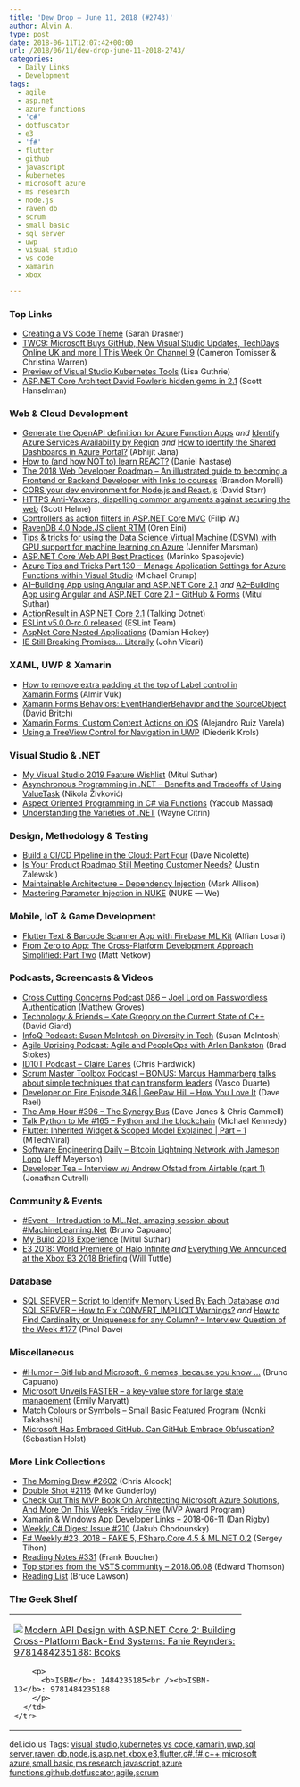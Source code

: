 ```yaml
---
title: 'Dew Drop – June 11, 2018 (#2743)'
author: Alvin A.
type: post
date: 2018-06-11T12:07:42+00:00
url: /2018/06/11/dew-drop-june-11-2018-2743/
categories:
  - Daily Links
  - Development
tags:
  - agile
  - asp.net
  - azure functions
  - 'c#'
  - dotfuscator
  - e3
  - 'f#'
  - flutter
  - github
  - javascript
  - kubernetes
  - microsoft azure
  - ms research
  - node.js
  - raven db
  - scrum
  - small basic
  - sql server
  - uwp
  - visual studio
  - vs code
  - xamarin
  - xbox

---
```

### <a name="top"></a>Top Links

  * <a href="https://css-tricks.com/creating-a-vs-code-theme/" target="_blank">Creating a VS Code Theme</a> (Sarah Drasner)
  * <a href="https://channel9.msdn.com/Shows/This+Week+On+Channel+9/TWC9-Microsoft-Buys-GitHub-New-Visual-Studio-Updates-TechDays-Online-UK-and-more?WT.mc_id=DX_MVP4025064" target="_blank">TWC9: Microsoft Buys GitHub, New Visual Studio Updates, TechDays Online UK and more | This Week On Channel 9</a> (Cameron Tomisser & Christina Warren)
  * <a href="https://blogs.msdn.microsoft.com/visualstudio/2018/06/08/preview-of-visual-studio-kubernetes-tools/" target="_blank">Preview of Visual Studio Kubernetes Tools</a> (Lisa Guthrie)
  * <a href="http://feeds.hanselman.com/~/551355546/0/scotthanselman~ASPNET-Core-Architect-David-Fowlers-hidden-gems-in.aspx" target="_blank">ASP.NET Core Architect David Fowler&#8217;s hidden gems in 2.1</a> (Scott Hanselman)



### <a name="web"></a>Web & Cloud Development

  * <a href="https://dailydotnettips.com/openapi-definition-for-azure-function-apps/" target="_blank">Generate the OpenAPI definition for Azure Function Apps</a> _and_ <a href="https://dailydotnettips.com/identify-azure-services-availability-by-region/" target="_blank">Identify Azure Services Availability by Region</a> _and_ <a href="https://dailydotnettips.com/identify-the-shared-dashboards-in-azure-portal/" target="_blank">How to identify the Shared Dashboards in Azure Portal?</a> (Abhijit Jana)
  * <a href="https://codeburst.io/how-to-and-how-not-to-learn-react-caed4aba447a?source=rss----61061eb0c96b---4" target="_blank">How to (and how NOT to) learn REACT?</a> (Daniel Nastase)
  * <a href="https://codeburst.io/the-2018-web-developer-roadmap-826b1b806e8d" target="_blank">The 2018 Web Developer Roadmap &#8211; An illustrated guide to becoming a Frontend or Backend Developer with links to courses</a> (Brandon Morelli)
  * <a href="http://feedproxy.google.com/~r/ElegantCode/~3/gGrCE1i6xs4/" target="_blank">CORS your dev environment for Node.js and React.js</a> (David Starr)
  * <a href="https://scotthelme.co.uk/https-anti-vaxxers/" target="_blank">HTTPS Anti-Vaxxers; dispelling common arguments against securing the web</a> (Scott Helme)
  * <a href="https://www.strathweb.com/2018/06/controllers-as-action-filters-in-asp-net-core-mvc/" target="_blank">Controllers as action filters in ASP.NET Core MVC</a> (Filip W.)
  * <a href="http://feedproxy.google.com/~r/AyendeRahien/~3/PsbYUY-z8oA/ravendb-4-0-node-js-client-rtm" target="_blank">RavenDB 4.0 Node.JS client RTM</a> (Oren Eini)
  * <a href="http://feedproxy.google.com/~r/JenniferMarsman/~3/bmEF0iMhtA0/" target="_blank">Tips & tricks for using the Data Science Virtual Machine (DSVM) with GPU support for machine learning on Azure</a> (Jennifer Marsman)
  * <a href="https://code-maze.com/aspnetcore-webapi-best-practices/" target="_blank">ASP.NET Core Web API Best Practices</a> (Marinko Spasojevic)
  * <a href="https://www.michaelcrump.net/azure-tips-and-tricks130/" target="_blank">Azure Tips and Tricks Part 130 &#8211; Manage Application Settings for Azure Functions within Visual Studio</a> (Michael Crump)
  * <a href="http://mscodingblog.blogspot.com/2018/06/a1building-app-using-angular-and-aspnet.html" target="_blank">A1–Building App using Angular and ASP.NET Core 2.1</a> _and_ <a href="http://mscodingblog.blogspot.com/2018/06/a2building-app-using-angular-and-aspnet.html" target="_blank">A2–Building App using Angular and ASP.NET Core 2.1 – GitHub & Forms</a> (Mitul Suthar)
  * <a href="http://www.talkingdotnet.com/actionresult-t-asp-net-core-2-1/" target="_blank">ActionResult in ASP.NET Core 2.1</a> (Talking Dotnet)
  * <a href="https://eslint.org/blog/2018/06/eslint-v5.0.0-rc.0-released" target="_blank">ESLint v5.0.0-rc.0 released</a> (ESLint Team)
  * <a href="http://dhickey.ie/2018/06/09/aspnet-core-nested-apps/" target="_blank">AspNet Core Nested Applications</a> (Damian Hickey)
  * <a href="https://rimdev.io/ie-still-breaking-promises-literally/" target="_blank">IE Still Breaking Promises&#8230; Literally</a> (John Vicari)



### <a name="silverlight"></a>XAML, UWP & Xamarin

  * <a href="https://almirvuk.blogspot.com/2018/06/how-to-remove-extra-padding-at-top-of.html" target="_blank">How to remove extra padding at the top of Label control in Xamarin.Forms</a> (Almir Vuk)
  * <a href="http://www.davidbritch.com/2018/06/xamarinforms-behaviors.html" target="_blank">Xamarin.Forms Behaviors: EventHandlerBehavior and the SourceObject</a> (David Britch)
  * <a href="https://alejandroruizvarela.blogspot.com/2018/06/xamarinforms-custom-context-actions-on.html" target="_blank">Xamarin.Forms: Custom Context Actions on iOS</a> (Alejandro Ruiz Varela)
  * <a href="https://xamlbrewer.wordpress.com/2018/06/08/using-a-treeview-control-for-navigation-in-uwp/" target="_blank">Using a TreeView Control for Navigation in UWP</a> (Diederik Krols)



### <a name="dotnet"></a>Visual Studio & .NET

  * <a href="http://mscodingblog.blogspot.com/2018/06/my-visual-studio-2019-feature-wishlist.html" target="_blank">My Visual Studio 2019 Feature Wishlist</a> (Mitul Suthar)
  * <a href="https://rubikscode.net/2018/06/11/asynchronous-programming-in-net-benefits-and-tradeoffs-of-using-valuetask/" target="_blank">Asynchronous Programming in .NET – Benefits and Tradeoffs of Using ValueTask</a> (Nikola Živković)
  * <a href="http://feedproxy.google.com/~r/netCurryRecentArticles/~3/LGo-42vOFgM/ShowArticle.aspx" target="_blank">Aspect Oriented Programming in C# via Functions</a> (Yacoub Massad)
  * <a href="http://www.infoq.com/articles/varieties-dotnet?utm_campaign=infoq_content&utm_source=infoq&utm_medium=feed&utm_term=global" target="_blank">Understanding the Varieties of .NET</a> (Wayne Citrin)



### <a name="design"></a>Design, Methodology & Testing

  * <a href="http://feedproxy.google.com/~r/LeadingAgile/~3/FeAbkMln-f8/" target="_blank">Build a CI/CD Pipeline in the Cloud: Part Four</a> (Dave Nicolette)
  * <a href="http://www.infoq.com/articles/product-roadmap-meeting-needs?utm_campaign=infoq_content&utm_source=infoq&utm_medium=feed&utm_term=global" target="_blank">Is Your Product Roadmap Still Meeting Customer Needs?</a> (Justin Zalewski)
  * <a href="http://feedproxy.google.com/~r/StylingAndroid/~3/8vJV2FGXAcQ/" target="_blank">Maintainable Architecture – Dependency Injection</a> (Mark Allison)
  * <a href="https://medium.com/@nukebuildnet/mastering-parameter-injection-in-nuke-b220894a55d?source=rss-b055055a1aac------2" target="_blank">Mastering Parameter Injection in NUKE</a> (NUKE — We)



### <a name="mobile"></a>Mobile, IoT & Game Development

  * <a href="https://medium.com/@alfianlosari/flutter-text-barcode-scanner-app-with-firebase-ml-kit-103db6b6dad7?source=rss-192bb381a5de------2" target="_blank">Flutter Text & Barcode Scanner App with Firebase ML Kit</a> (Alfian Losari)
  * <a href="https://simpleprogrammer.com/app-cross-platform-development-part-2/" target="_blank">From Zero to App: The Cross-Platform Development Approach Simplified: Part Two</a> (Matt Netkow)



### <a name="podcasts"></a>Podcasts, Screencasts & Videos

  * <a href="http://feedproxy.google.com/~r/CrossCuttingConcerns/~3/FA8Q-J5tWV4/Podcast-086-Joel-Lord-Passwordless-Authentication" target="_blank">Cross Cutting Concerns Podcast 086 &#8211; Joel Lord on Passwordless Authentication</a> (Matthew Groves)
  * <a href="http://DavidGiard.com/2018/06/10/KateGregoryOnTheCurrentStateOfC.aspx" target="_blank">Technology & Friends &#8211; Kate Gregory on the Current State of C++</a> (David Giard)
  * <a href="http://www.infoq.com/podcasts/susan-mcintosh-tech-diversity?utm_campaign=infoq_content&utm_source=infoq&utm_medium=feed&utm_term=global" target="_blank">InfoQ Podcast: Susan McIntosh on Diversity in Tech</a> (Susan McIntosh)
  * <a href="https://coalition.agileuprising.com/t/podcast-agile-and-peopleops-with-arlen-bankston/1694" target="_blank">Agile Uprising Podcast: Agile and PeopleOps with Arlen Bankston</a> (Brad Stokes)
  * <a href="http://rss.art19.com/episodes/6c49fdfa-ed40-48ac-9c17-8ece80399a27.mp3" target="_blank">ID10T Podcast &#8211; Claire Danes</a> (Chris Hardwick)
  * <a href="http://scrummastertoolbox.libsyn.com/bonus-marcus-hammarberg-talks-about-simple-techniques-that-can-transform-leaders" target="_blank">Scrum Master Toolbox Podcast &#8211; BONUS: Marcus Hammarberg talks about simple techniques that can transform leaders</a> (Vasco Duarte)
  * <a href="http://developeronfire.com/podcast/episode-346-geepaw-hill-how-you-love-it" target="_blank">Developer on Fire Episode 346 | GeePaw Hill &#8211; How You Love It</a> (Dave Rael)
  * <a href="http://feedproxy.google.com/~r/TheAmpHour/~3/RSDl8x9SnyM/" target="_blank">The Amp Hour #396 – The Synergy Bus</a> (Dave Jones & Chris Gammell)
  * <a href="https://talkpython.fm/episodes/show/165/python-and-the-blockchain" target="_blank">Talk Python to Me #165 &#8211; Python and the blockchain</a> (Michael Kennedy)
  * <a href="http://www.youtube.com/watch?v=j-27MZwRbFw" target="_blank">Flutter: Inherited Widget & Scoped Model Explained | Part &#8211; 1</a> (MTechViral)
  * <a href="https://softwareengineeringdaily.com/2018/06/11/bitcoin-lightning-network-with-jameson-lopp/" target="_blank">Software Engineering Daily &#8211; Bitcoin Lightning Network with Jameson Lopp</a> (Jeff Meyerson)
  * <a href="http://developertea.simplecast.fm/andrew-ofstad" target="_blank">Developer Tea &#8211; Interview w/ Andrew Ofstad from Airtable (part 1)</a> (Jonathan Cutrell)



### <a name="events"></a>Community & Events

  * <a href="http://feedproxy.google.com/~r/elbruno/~3/ZAiaoYu8hdI/" target="_blank">#Event – Introduction to ML.Net, amazing session about #MachineLearning.Net</a> (Bruno Capuano)
  * <a href="http://mscodingblog.blogspot.com/2018/06/my-build-2018-experience.html" target="_blank">My Build 2018 Experience</a> (Mitul Suthar)
  * <a href="https://news.xbox.com/en-us/2018/06/10/e3-2018-world-premiere-of-unannounced-halo-title/" target="_blank">E3 2018: World Premiere of Halo Infinite</a> _and_ <a href="https://news.xbox.com/en-us/2018/06/10/xbox-e3-2018-briefing-recap/" target="_blank">Everything We Announced at the Xbox E3 2018 Briefing</a> (Will Tuttle)



### <a name="sql"></a>Database

  * <a href="https://blog.sqlauthority.com/2018/06/09/sql-server-script-to-identify-memory-used-by-each-database/" target="_blank">SQL SERVER – Script to Identify Memory Used By Each Database</a> _and_ <a href="https://blog.sqlauthority.com/2018/06/11/sql-server-how-to-fix-convert_implicit-warnings/" target="_blank">SQL SERVER – How to Fix CONVERT_IMPLICIT Warnings?</a> _and_ <a href="https://blog.sqlauthority.com/2018/06/10/how-to-find-cardinality-or-uniqueness-for-any-column-interview-question-of-the-week-177/" target="_blank">How to Find Cardinality or Uniqueness for any Column? – Interview Question of the Week #177</a> (Pinal Dave)



### <a name="misc"></a>Miscellaneous

  * <a href="http://feedproxy.google.com/~r/elbruno/~3/Chfr3oJRxsU/" target="_blank">#Humor – GitHub and Microsoft, 6 memes, because you know …</a> (Bruno Capuano)
  * <a href="https://www.microsoft.com/en-us/research/blog/microsoft-unveils-faster-key-value-store-large-state-management/" target="_blank">Microsoft Unveils FASTER – a key-value store for large state management</a> (Emily Maryatt)
  * <a href="https://blogs.msdn.microsoft.com/smallbasic/2018/06/08/match-colours-or-symbols-small-basic-featured-program/" target="_blank">Match Colours or Symbols – Small Basic Featured Program</a> (Nonki Takahashi)
  * <a href="https://www.preemptive.com/blog/article/1010-microsoft-has-embraced-github-can-github-embrace-obfuscation/91-dotfuscator-ce" target="_blank">Microsoft Has Embraced GitHub. Can GitHub Embrace Obfuscation?</a> (Sebastian Holst)



### <a name="links"></a>More Link Collections

  * <a href="http://feedproxy.google.com/~r/ReflectivePerspective/~3/sw1jYy1GBao/" target="_blank">The Morning Brew #2602</a> (Chris Alcock)
  * <a href="https://afreshcup.com/home/2018/06/11/double-shot-2116.html" target="_blank">Double Shot #2116</a> (Mike Gunderloy)
  * <a href="https://blogs.msdn.microsoft.com/mvpawardprogram/2018/06/08/friday-five-june-8/" target="_blank">Check Out This MVP Book On Architecting Microsoft Azure Solutions, And More On This Week’s Friday Five</a> (MVP Award Program)
  * <a href="https://links.danrigby.com/2018/06/app-developer-links-2018-06-11/" target="_blank">Xamarin & Windows App Developer Links &#8211; 2018-06-11</a> (Dan Rigby)
  * <a href="http://feedproxy.google.com/~r/digest-csharp/~3/7TpvsbZkZMM/210" target="_blank">Weekly C# Digest Issue #210</a> (Jakub Chodounsky)
  * <a href="https://sergeytihon.com/2018/06/08/f-weekly-23-2018-fake-5-fsharp-core-4-5-ml-net-0-2/" target="_blank">F# Weekly #23, 2018 – FAKE 5, FSharp.Core 4.5 & ML.NET 0.2</a> (Sergey Tihon)
  * <a href="http://www.frankysnotes.com/2018/06/reading-notes-331.html" target="_blank">Reading Notes #331</a> (Frank Boucher)
  * <a href="https://blogs.msdn.microsoft.com/devops/2018/06/08/top-stories-from-the-vsts-community-2018-06-08/" target="_blank">Top stories from the VSTS community – 2018.06.08</a> (Edward Thomson)
  * <a href="http://www.brucelawson.co.uk/2018/reading-list-200/" target="_blank">Reading List</a> (Bruce Lawson)



### <a name="shelf"></a>The Geek Shelf

<div class="wlWriterEditableSmartContent" id="scid:7dc1bd33-94bd-46fd-a20b-0131235bcd47:798b6260-20ec-4afa-9859-f4f20cc100d6" style="margin: 0px; padding: 0px; float: none; display: inline;">
  <table cellspacing="0" cellpadding="2" width="400" border="0" unselectable="on">
    <tr>
      <td valign="top" width="400">
        <p>
          <a title="Modern API Design with ASP.NET Core 2: Building Cross-Platform Back-End Systems: Fanie Reynders: 9781484235188: Books" href="https://www.amazon.com/exec/obidos/ASIN/1484235185/amavin-20"><img data-recalc-dims="1" decoding="async" src="https://i0.wp.com/images-na.ssl-images-amazon.com/images/I/41yxoP8RF0L._AC_US218_.jpg?w=660&#038;ssl=1" border="0" align="left" style="float:left" />Modern API Design with ASP.NET Core 2: Building Cross-Platform Back-End Systems: Fanie Reynders: 9781484235188: Books</a>
        </p>
        
        <p>
          <b>ISBN</b>: 1484235185<br /><b>ISBN-13</b>: 9781484235188
        </p>
      </td>
    </tr>
  </table>
</div>



<div class="wlWriterEditableSmartContent" id="scid:77ECF5F8-D252-44F5-B4EB-D463C5396A79:fe09ddae-16aa-4592-9342-aac522f6dd66" style="margin: 0px; padding: 0px; float: none; display: inline;">
  del.icio.us Tags: <a href="http://del.icio.us/popular/visual+studio" rel="tag">visual studio</a>,<a href="http://del.icio.us/popular/kubernetes" rel="tag">kubernetes</a>,<a href="http://del.icio.us/popular/vs+code" rel="tag">vs code</a>,<a href="http://del.icio.us/popular/xamarin" rel="tag">xamarin</a>,<a href="http://del.icio.us/popular/uwp" rel="tag">uwp</a>,<a href="http://del.icio.us/popular/sql+server" rel="tag">sql server</a>,<a href="http://del.icio.us/popular/raven+db" rel="tag">raven db</a>,<a href="http://del.icio.us/popular/node.js" rel="tag">node.js</a>,<a href="http://del.icio.us/popular/asp.net" rel="tag">asp.net</a>,<a href="http://del.icio.us/popular/xbox" rel="tag">xbox</a>,<a href="http://del.icio.us/popular/e3" rel="tag">e3</a>,<a href="http://del.icio.us/popular/flutter" rel="tag">flutter</a>,<a href="http://del.icio.us/popular/c%23" rel="tag">c#</a>,<a href="http://del.icio.us/popular/f%23" rel="tag">f#</a>,<a href="http://del.icio.us/popular/c%2b%2b" rel="tag">c++</a>,<a href="http://del.icio.us/popular/microsoft+azure" rel="tag">microsoft azure</a>,<a href="http://del.icio.us/popular/small+basic" rel="tag">small basic</a>,<a href="http://del.icio.us/popular/ms+research" rel="tag">ms research</a>,<a href="http://del.icio.us/popular/javascript" rel="tag">javascript</a>,<a href="http://del.icio.us/popular/azure+functions" rel="tag">azure functions</a>,<a href="http://del.icio.us/popular/github" rel="tag">github</a>,<a href="http://del.icio.us/popular/dotfuscator" rel="tag">dotfuscator</a>,<a href="http://del.icio.us/popular/agile" rel="tag">agile</a>,<a href="http://del.icio.us/popular/scrum" rel="tag">scrum</a>
</div>